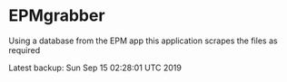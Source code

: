 # EPMgrabber
Using a database from the EPM app this application scrapes the files as required


Latest backup: Sun Sep 15 02:28:01 UTC 2019
